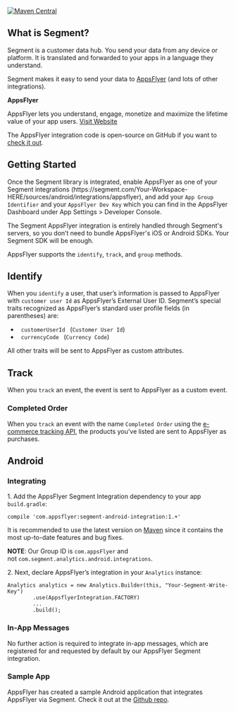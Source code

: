 [![Maven Central](https://maven-badges.herokuapp.com/maven-central/com.appsflyer/segment-android-integration/badge.svg)](https://maven-badges.herokuapp.com/maven-central/com.appsflyer/segment-android-integration) 

<h2 class="CalloutBox-title"><span class="wysiwyg-font-size-large">What is Segment?</span></h2>
<p>Segment is a customer data hub. You send your data from any device or platform. It is translated and forwarded to your apps in a language they understand.</p>
<p>Segment makes it easy to send your data to <a href="http://appsflyer.com/?utm_source=segmentio&amp;utm_medium=docs&amp;utm_campaign=partners" target="_blank">AppsFlyer</a> (and lots of other integrations). 
<p><strong><span class="wysiwyg-font-size-large">AppsFlyer</span></strong></p>
<div>
<p>AppsFlyer lets you understand, engage, monetize and maximize the lifetime value of your app users. <a class="ArrowLink ArrowLink--caps" href="http://AppsFlyer.com/?utm_source=segmentio&amp;utm_medium=docs&amp;utm_campaign=partners" target="_blank">Visit Website</a></p>
</div>
<p>The AppsFlyer integration code is open-source on GitHub if you want to <a href="https://github.com/segment-integrations/integration-appsflyer" target="_blank">check it out</a>.</p>
<h2 id="getting-started" class="Permalink"><span class="wysiwyg-font-size-large">Getting Started</span></h2>
<p>Once the Segment library is integrated, enable AppsFlyer as one of your Segment integrations (https://segment.com/Your-Workspace-HERE/sources/android/integrations/appsflyer), and add your <code>App Group Identifier</code> and your <code>AppsFlyer Dev Key</code> which you can find in the AppsFlyer Dashboard under App Settings &gt; Developer Console.</p>
<p>The Segment AppsFlyer integration is entirely handled through Segment's servers, so you don’t need to bundle AppsFlyer's iOS or Android SDKs. Your Segment SDK will be enough.</p>
<p>AppsFlyer supports the <code>identify</code>, <code>track</code>, and <code>group</code> methods.</p>
<h2 id="identify" class="Permalink"><span class="wysiwyg-font-size-large">Identify</span></h2>
<p>When you <code>identify</code> a user, that user’s information is passed to AppsFlyer with <code>customer user Id</code> as AppsFlyer’s External User ID. Segment’s special traits recognized as AppsFlyer’s standard user profile fields (in parentheses) are:</p>
<ul>
<li><code> customerUserId </code> (<code>Customer User Id</code>)</li>
<li><code> currencyCode </code> (<code>Currency Code</code>)</li>
</ul>
<p>All other traits will be sent to AppsFlyer as custom attributes.</p>
<h2 id="track" class="Permalink"><span class="wysiwyg-font-size-large">Track</span></h2>
<p>When you <code>track</code> an event, the event is sent to AppsFlyer as a custom event.</p>
<h3 id="completed-order" class="Permalink"><span class="wysiwyg-font-size-large">Completed Order</span></h3>
<p>When you <code>track</code> an event with the name <code>Completed Order</code> using the <a href="https://segment.com/docs/spec/ecommerce" target="_blank">e-commerce tracking API</a>, the products you’ve listed are sent to AppsFlyer as purchases.</p>

<h2 id="android" class="Permalink">Android</h2>
<h3 id="integrating" class="Permalink">Integrating</h3>
<p>1. Add the AppsFlyer Segment Integration dependency to your app <code>build.gradle</code>:</p>
<pre><code>compile 'com.appsflyer:segment-android-integration:1.+'
</code></pre>
<p>It is recommended to use the latest version on <a href="http://search.maven.org/#search%7Cga%7C1%7Ca%3A%AppsFlyer-segment-integration%22" target="_blank">Maven</a> since it contains the most up-to-date features and bug fixes.</p>
<p><strong>NOTE</strong>: Our Group ID is <code>com.appsFlyer</code> and not <code>com.segment.analytics.android.integrations</code>.</p>
<p>2. Next, declare AppsFlyer’s integration in your <code>Analytics</code> instance:</p>
<pre><code>Analytics analytics = new Analytics.Builder(this, "Your-Segment-Write-Key")
        .use(AppsflyerIntegration.FACTORY)
        ...
        .build();
</code></pre>

<h3 id="in-app-messages" class="Permalink">In-App Messages</h3>
<p>No further action is required to integrate in-app messages, which are registered for and requested by default by our AppsFlyer Segment integration.</p>
<h3 id="sample-app" class="Permalink">Sample App</h3>
<p>AppsFlyer has created a sample Android application that integrates AppsFlyer via Segment. Check it out at the <a href="https://github.com/AppsFlyerSDK/AppsFlyer-Segment-Integration/tree/master/segmenttestapp" target="_blank">Github repo</a>.</p>
